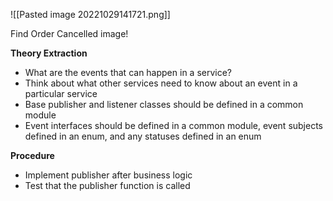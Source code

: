 ![[Pasted image 20221029141721.png]]

Find Order Cancelled image! 


**Theory Extraction** 
- What are the events that can happen in a service?
- Think about what other services need to know about an event in a particular service
- Base publisher and listener classes should be defined in a common module
- Event interfaces should be defined in a common module, event subjects defined in an enum, and any statuses defined in an enum

**Procedure**
- Implement publisher after business logic
- Test that the publisher function is called
